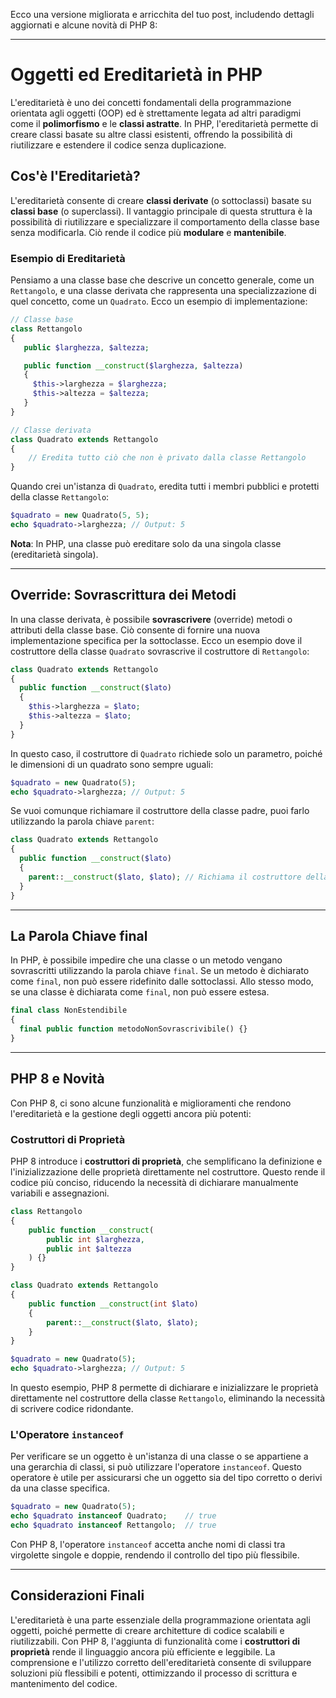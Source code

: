 Ecco una versione migliorata e arricchita del tuo post, includendo dettagli aggiornati e alcune novità di PHP 8:

---

# Oggetti ed Ereditarietà in PHP

L'ereditarietà è uno dei concetti fondamentali della programmazione orientata agli oggetti (OOP) ed è strettamente legata ad altri paradigmi come il **polimorfismo** e le **classi astratte**. In PHP, l'ereditarietà permette di creare classi basate su altre classi esistenti, offrendo la possibilità di riutilizzare e estendere il codice senza duplicazione.

## Cos'è l'Ereditarietà?

L'ereditarietà consente di creare **classi derivate** (o sottoclassi) basate su **classi base** (o superclassi). Il vantaggio principale di questa struttura è la possibilità di riutilizzare e specializzare il comportamento della classe base senza modificarla. Ciò rende il codice più **modulare** e **mantenibile**.

### Esempio di Ereditarietà

Pensiamo a una classe base che descrive un concetto generale, come un `Rettangolo`, e una classe derivata che rappresenta una specializzazione di quel concetto, come un `Quadrato`. Ecco un esempio di implementazione:

```php
// Classe base
class Rettangolo
{
   public $larghezza, $altezza;

   public function __construct($larghezza, $altezza)
   {
     $this->larghezza = $larghezza;
     $this->altezza = $altezza;
   }
}

// Classe derivata
class Quadrato extends Rettangolo
{
    // Eredita tutto ciò che non è privato dalla classe Rettangolo
}
```

Quando crei un'istanza di `Quadrato`, eredita tutti i membri pubblici e protetti della classe `Rettangolo`:

```php
$quadrato = new Quadrato(5, 5);
echo $quadrato->larghezza; // Output: 5
```

**Nota**: In PHP, una classe può ereditare solo da una singola classe (ereditarietà singola).

---

## Override: Sovrascrittura dei Metodi

In una classe derivata, è possibile **sovrascrivere** (override) metodi o attributi della classe base. Ciò consente di fornire una nuova implementazione specifica per la sottoclasse. Ecco un esempio dove il costruttore della classe `Quadrato` sovrascrive il costruttore di `Rettangolo`:

```php
class Quadrato extends Rettangolo
{
  public function __construct($lato)
  {
    $this->larghezza = $lato;
    $this->altezza = $lato;
  }
}
```

In questo caso, il costruttore di `Quadrato` richiede solo un parametro, poiché le dimensioni di un quadrato sono sempre uguali:

```php
$quadrato = new Quadrato(5);
echo $quadrato->larghezza; // Output: 5
```

Se vuoi comunque richiamare il costruttore della classe padre, puoi farlo utilizzando la parola chiave `parent`:

```php
class Quadrato extends Rettangolo
{
  public function __construct($lato)
  {
    parent::__construct($lato, $lato); // Richiama il costruttore della classe padre
  }
}
```

---

## La Parola Chiave **final**

In PHP, è possibile impedire che una classe o un metodo vengano sovrascritti utilizzando la parola chiave `final`. Se un metodo è dichiarato come `final`, non può essere ridefinito dalle sottoclassi. Allo stesso modo, se una classe è dichiarata come `final`, non può essere estesa.

```php
final class NonEstendibile
{
  final public function metodoNonSovrascrivibile() {}
}
```

---

## PHP 8 e Novità

Con PHP 8, ci sono alcune funzionalità e miglioramenti che rendono l'ereditarietà e la gestione degli oggetti ancora più potenti:

### Costruttori di Proprietà

PHP 8 introduce i **costruttori di proprietà**, che semplificano la definizione e l'inizializzazione delle proprietà direttamente nel costruttore. Questo rende il codice più conciso, riducendo la necessità di dichiarare manualmente variabili e assegnazioni.

```php
class Rettangolo
{
    public function __construct(
        public int $larghezza, 
        public int $altezza
    ) {}
}

class Quadrato extends Rettangolo
{
    public function __construct(int $lato)
    {
        parent::__construct($lato, $lato);
    }
}

$quadrato = new Quadrato(5);
echo $quadrato->larghezza; // Output: 5
```

In questo esempio, PHP 8 permette di dichiarare e inizializzare le proprietà direttamente nel costruttore della classe `Rettangolo`, eliminando la necessità di scrivere codice ridondante.

### L'Operatore `instanceof`

Per verificare se un oggetto è un'istanza di una classe o se appartiene a una gerarchia di classi, si può utilizzare l'operatore `instanceof`. Questo operatore è utile per assicurarsi che un oggetto sia del tipo corretto o derivi da una classe specifica.

```php
$quadrato = new Quadrato(5);
echo $quadrato instanceof Quadrato;    // true
echo $quadrato instanceof Rettangolo;  // true
```

Con PHP 8, l'operatore `instanceof` accetta anche nomi di classi tra virgolette singole e doppie, rendendo il controllo del tipo più flessibile.

---

## Considerazioni Finali

L'ereditarietà è una parte essenziale della programmazione orientata agli oggetti, poiché permette di creare architetture di codice scalabili e riutilizzabili. Con PHP 8, l'aggiunta di funzionalità come i **costruttori di proprietà** rende il linguaggio ancora più efficiente e leggibile. La comprensione e l'utilizzo corretto dell'ereditarietà consente di sviluppare soluzioni più flessibili e potenti, ottimizzando il processo di scrittura e mantenimento del codice.

